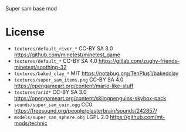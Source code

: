 Super sam base mod


# License

* `textures/default_river_*` CC-BY SA 3.0 https://github.com/minetest/minetest_game
* `textures/default_*` CC-BY SA 4.0 https://gitlab.com/zughy-friends-minetest/soothing-32
* `textures/baked_clay_*` MIT https://notabug.org/TenPlus1/bakedclay
* `textures/super_sam_items.png` CC-BY SA 4.0 https://opengameart.org/content/mario-like-stuff
* `textures/arid*` CC-BY SA 3.0 https://opengameart.org/content/skiingpenguins-skybox-pack
* `sounds/super_sam_coin.ogg` CC0 https://freesound.org/people/plasterbrain/sounds/242857/
* `models/super_sam_sphere.obj` LGPL 2.0 https://github.com/mt-mods/technic